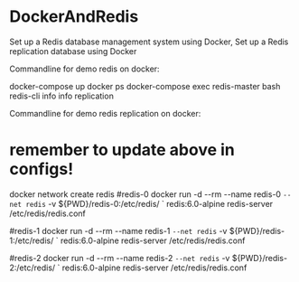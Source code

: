 # DockerAndRedis
Set up a Redis database management system using Docker, Set up a Redis replication database using Docker

Commandline for demo redis on docker:

docker-compose up
docker ps
docker-compose exec redis-master bash
redis-cli
info
info replication

Commandline for demo redis replication on docker:

# remember to update above in configs!

docker network create redis
#redis-0
docker run -d --rm --name redis-0 `
    --net redis `
    -v ${PWD}/redis-0:/etc/redis/ `
    redis:6.0-alpine redis-server /etc/redis/redis.conf

#redis-1
docker run -d --rm --name redis-1 `
    --net redis `
    -v ${PWD}/redis-1:/etc/redis/ `
    redis:6.0-alpine redis-server /etc/redis/redis.conf


#redis-2
docker run -d --rm --name redis-2 `
    --net redis `
    -v ${PWD}/redis-2:/etc/redis/ `
    redis:6.0-alpine redis-server /etc/redis/redis.conf
